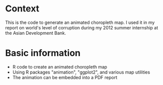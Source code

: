 # Context

This is the code to generate an animated choropleth map. I used it in my report on world's level of corruption during my 2012 summer internship at the Asian Development Bank.

# Basic information

* R code to create an animated choropleth map
* Using R packages "animation", "ggplot2", and various map utilities
* The animation can be embedded into a PDF report
